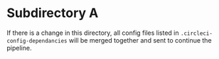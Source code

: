 # Subdirectory A

If there is a change in this directory, all config files listed in `.circleci-config-dependancies` will be merged together and sent to continue the pipeline. 

